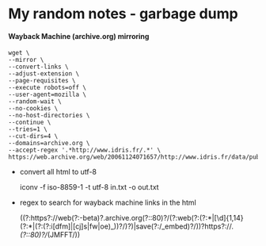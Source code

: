 # My random notes - garbage dump

#### Wayback Machine (archive.org) mirroring
    wget \
    --mirror \
    --convert-links \
    --adjust-extension \
    --page-requisites \
    --execute robots=off \
    --user-agent=mozilla \
    --random-wait \
    --no-cookies \
    --no-host-directories \
    --continue \
    --tries=1 \
    --cut-dirs=4 \
    --domains=archive.org \
    --accept-regex '.*http://www.idris.fr/.*' \
    https://web.archive.org/web/20061124071657/http://www.idris.fr/data/publications/JMFFT/
    
* convert all html to utf-8

    iconv  -f iso-8859-1  -t utf-8  in.txt  -o out.txt
    
* regex to search for wayback machine links in the html

    ((?:https?:\/\/web(?:-beta)?\.archive\.org(?::80)?\/(?:web(?:(?:\*|[\d]{1,14}(?:\*|(?:(?:i[dfm]|[cj]s|fw|oe)_))?\/)?)|save(?:\/_embed)?\/))?https?:\/\/.*(?::80)?\/*(JMFFT\/))
